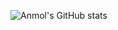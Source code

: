 ![Anmol's GitHub stats](https://github-readme-stats.vercel.app/api?username=anmoldh&hide=contribs,prs,stars&count_private=true&show_icons=true)
